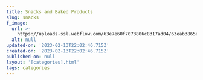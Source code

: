 ```yaml
---
title: Snacks and Baked Products
slug: snacks
f_image:
  url: >-
    https://uploads-ssl.webflow.com/63e7e60f7073806c8317ad04/63eab3865e3d6b54a09fc1e7_NmI2NQ.png
  alt: null
updated-on: '2023-02-13T22:02:46.715Z'
created-on: '2023-02-13T22:02:46.715Z'
published-on: null
layout: '[categories].html'
tags: categories
---
```



